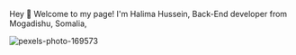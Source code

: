 Hey 👋 Welcome to my page!
I'm Halima Hussein, Back-End developer from Mogadishu, Somalia,


![pexels-photo-169573](https://user-images.githubusercontent.com/68946653/221360365-e35d8d36-8159-4e3c-a6f3-5b86001367e6.jpeg)

